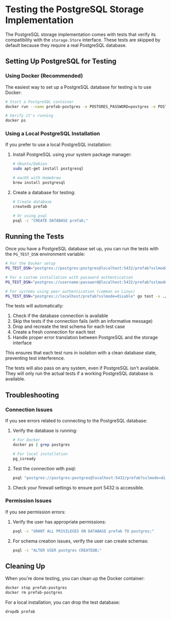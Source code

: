 # Testing the PostgreSQL Storage Implementation

The PostgreSQL storage implementation comes with tests that verify its compatibility with the `storage.Store` interface. These tests are skipped by default because they require a real PostgreSQL database.

## Setting Up PostgreSQL for Testing

### Using Docker (Recommended)

The easiest way to set up a PostgreSQL database for testing is to use Docker:

```bash
# Start a PostgreSQL container
docker run --name prefab-postgres -e POSTGRES_PASSWORD=postgres -e POSTGRES_USER=postgres -e POSTGRES_DB=prefab -p 5432:5432 -d postgres:14

# Verify it's running
docker ps
```

### Using a Local PostgreSQL Installation

If you prefer to use a local PostgreSQL installation:

1. Install PostgreSQL using your system package manager:
   ```bash
   # Ubuntu/Debian
   sudo apt-get install postgresql
   
   # macOS with Homebrew
   brew install postgresql
   ```

2. Create a database for testing:
   ```bash
   # Create database
   createdb prefab
   
   # Or using psql
   psql -c "CREATE DATABASE prefab;"
   ```

## Running the Tests

Once you have a PostgreSQL database set up, you can run the tests with the `PG_TEST_DSN` environment variable:

```bash
# For the Docker setup
PG_TEST_DSN="postgres://postgres:postgres@localhost:5432/prefab?sslmode=disable" go test -v ./plugins/storage/postgres

# For a custom installation with password authentication
PG_TEST_DSN="postgres://username:password@localhost:5432/prefab?sslmode=disable" go test -v ./plugins/storage/postgres

# For systems using peer authentication (common on Linux)
PG_TEST_DSN="postgres://localhost/prefab?sslmode=disable" go test -v ./plugins/storage/postgres
```

The tests will automatically:
1. Check if the database connection is available
2. Skip the tests if the connection fails (with an informative message)
3. Drop and recreate the test schema for each test case
4. Create a fresh connection for each test
5. Handle proper error translation between PostgreSQL and the storage interface

This ensures that each test runs in isolation with a clean database state, preventing test interference.

The tests will also pass on any system, even if PostgreSQL isn't available. They will only run the actual tests if a working PostgreSQL database is available.

## Troubleshooting

### Connection Issues

If you see errors related to connecting to the PostgreSQL database:

1. Verify the database is running:
   ```bash
   # For Docker
   docker ps | grep postgres
   
   # For local installation
   pg_isready
   ```

2. Test the connection with psql:
   ```bash
   psql "postgres://postgres:postgres@localhost:5432/prefab?sslmode=disable"
   ```

3. Check your firewall settings to ensure port 5432 is accessible.

### Permission Issues

If you see permission errors:

1. Verify the user has appropriate permissions:
   ```bash
   psql -c "GRANT ALL PRIVILEGES ON DATABASE prefab TO postgres;"
   ```

2. For schema creation issues, verify the user can create schemas:
   ```bash
   psql -c "ALTER USER postgres CREATEDB;"
   ```

## Cleaning Up

When you're done testing, you can clean up the Docker container:

```bash
docker stop prefab-postgres
docker rm prefab-postgres
```

For a local installation, you can drop the test database:

```bash
dropdb prefab
```